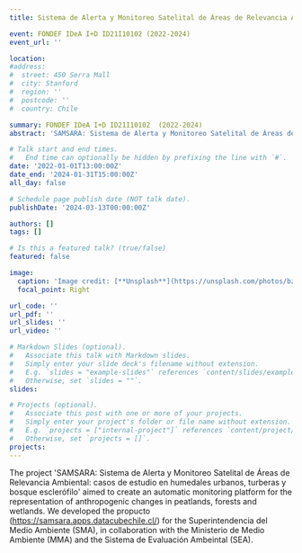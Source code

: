 ```yaml
---
title: Sistema de Alerta y Monitoreo Satelital de Áreas de Relevancia Ambiental - casos de estudio en humedales urbanos, turberas y bosque esclerófilo

event: FONDEF IDeA I+D ID21I10102 (2022-2024)
event_url: ''

location: 
#address:
#  street: 450 Serra Mall
#  city: Stanford
#  region: ''
#  postcode: ''
#  country: Chile

summary: FONDEF IDeA I+D ID21I10102  (2022-2024)
abstract: 'SAMSARA: Sistema de Alerta y Monitoreo Satelital de Áreas de Relevancia Ambiental: casos de estudio en humedales urbanos, turberas y bosque esclerófilo'

# Talk start and end times.
#   End time can optionally be hidden by prefixing the line with `#`.
date: '2022-01-01T13:00:00Z'
date_end: '2024-01-31T15:00:00Z'
all_day: false

# Schedule page publish date (NOT talk date).
publishDate: '2024-03-13T00:00:00Z'

authors: []
tags: []

# Is this a featured talk? (true/false)
featured: false

image:
  caption: 'Image credit: [**Unsplash**](https://unsplash.com/photos/bzdhc5b3Bxs)'
  focal_point: Right

url_code: ''
url_pdf: ''
url_slides: ''
url_video: ''

# Markdown Slides (optional).
#   Associate this talk with Markdown slides.
#   Simply enter your slide deck's filename without extension.
#   E.g. `slides = "example-slides"` references `content/slides/example-slides.md`.
#   Otherwise, set `slides = ""`.
slides:

# Projects (optional).
#   Associate this post with one or more of your projects.
#   Simply enter your project's folder or file name without extension.
#   E.g. `projects = ["internal-project"]` references `content/project/deep-learning/index.md`.
#   Otherwise, set `projects = []`.
projects:
---
```


The project 'SAMSARA: Sistema de Alerta y Monitoreo Satelital de Áreas de Relevancia Ambiental: casos de estudio en humedales urbanos, turberas y bosque esclerófilo' aimed to create an automatic monitoring platform for the representation of anthropogenic changes in peatlands, forests and wetlands. We developed the propucto (https://samsara.apps.datacubechile.cl/) for the Superintendencia del Medio Ambiente (SMA), in collaboration with the Ministerio de Medio Ambiente (MMA) and the Sistema de Evaluación Ambeintal (SEA).